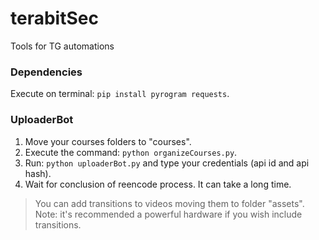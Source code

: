 # terabitSec

Tools for TG automations

### Dependencies

Execute on terminal: `pip install pyrogram requests`. 

### UploaderBot

1) Move your courses folders to "courses".
2) Execute the command: `python organizeCourses.py`.
3) Run: `python uploaderBot.py` and type your credentials (api id and api hash).
4) Wait for conclusion of reencode process. It can take a long time.

>You can add transitions to videos moving them to folder "assets".\
>Note: it's recommended a powerful hardware if you wish include transitions.
